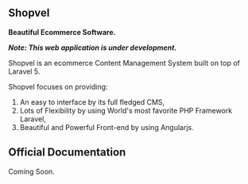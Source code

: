 ## Shopvel
**Beautiful Ecommerce Software.**

**_Note: This web application is under development._**

Shopvel is an ecommerce Content Management System built on top of Laravel 5.

Shopvel focuses on providing:
 1. An easy to interface by its full fledged CMS,
 2. Lots of Flexibility by using World's most favorite PHP Framework Laravel,
 3. Beautiful and Powerful Front-end by using Angularjs.

## Official Documentation

Coming Soon.